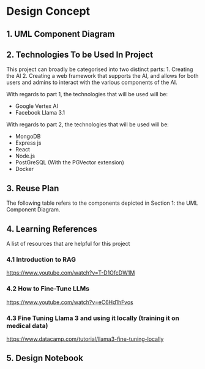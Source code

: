 # Design Concept

## 1. UML Component Diagram

## 2. Technologies To be Used In Project
This project can broadly be categorised into two distinct parts:
	1. Creating the AI 
	2. Creating a web framework that supports the AI, and allows for both users and admins to interact with the various components of the AI.

With regards to part 1, the technologies that will be used will be:
- Google Vertex AI
- Facebook Llama 3.1

With regards to part 2, the technologies that will be used will be:
- MongoDB
- Express js
- React
- Node.js
- PostGreSQL (With the PGVector extension)
- Docker

## 3. Reuse Plan
The following table refers to the components depicted in Section 1: the UML Component Diagram. 

## 4. Learning References
A list of resources that are helpful for this project

### 4.1 Introduction to RAG 
https://www.youtube.com/watch?v=T-D1OfcDW1M

### 4.2 How to Fine-Tune LLMs
https://www.youtube.com/watch?v=eC6Hd1hFvos

### 4.3 Fine Tuning Llama 3 and using it locally (training it on medical data)
https://www.datacamp.com/tutorial/llama3-fine-tuning-locally

## 5. Design Notebook

